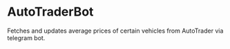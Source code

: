 # AutoTraderBot
Fetches and updates average prices of certain vehicles from AutoTrader via telegram bot.

